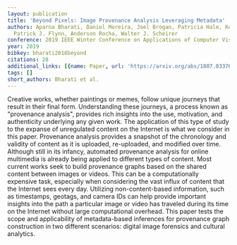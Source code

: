 ```yaml
---
layout: publication
title: 'Beyond Pixels: Image Provenance Analysis Leveraging Metadata'
authors: Aparna Bharati, Daniel Moreira, Joel Brogan, Patricia Hale, Kevin W. Bowyer,
  Patrick J. Flynn, Anderson Rocha, Walter J. Scheirer
conference: 2019 IEEE Winter Conference on Applications of Computer Vision (WACV)
year: 2019
bibkey: bharati2018beyond
citations: 28
additional_links: [{name: Paper, url: 'https://arxiv.org/abs/1807.03376'}]
tags: []
short_authors: Bharati et al.
---
```

Creative works, whether paintings or memes, follow unique journeys that
result in their final form. Understanding these journeys, a process known as
"provenance analysis", provides rich insights into the use, motivation, and
authenticity underlying any given work. The application of this type of study
to the expanse of unregulated content on the Internet is what we consider in
this paper. Provenance analysis provides a snapshot of the chronology and
validity of content as it is uploaded, re-uploaded, and modified over time.
Although still in its infancy, automated provenance analysis for online
multimedia is already being applied to different types of content. Most current
works seek to build provenance graphs based on the shared content between
images or videos. This can be a computationally expensive task, especially when
considering the vast influx of content that the Internet sees every day.
Utilizing non-content-based information, such as timestamps, geotags, and
camera IDs can help provide important insights into the path a particular image
or video has traveled during its time on the Internet without large
computational overhead. This paper tests the scope and applicability of
metadata-based inferences for provenance graph construction in two different
scenarios: digital image forensics and cultural analytics.